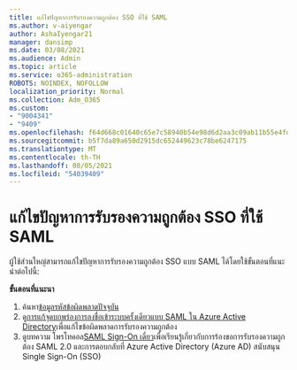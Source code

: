 ```yaml
---
title: แก้ไขปัญหาการรับรองความถูกต้อง SSO ที่ใช้ SAML
ms.author: v-aiyengar
author: AshaIyengar21
manager: dansimp
ms.date: 03/08/2021
ms.audience: Admin
ms.topic: article
ms.service: o365-administration
ROBOTS: NOINDEX, NOFOLLOW
localization_priority: Normal
ms.collection: Adm_O365
ms.custom:
- "9004341"
- "9409"
ms.openlocfilehash: f64d668c01640c65e7c58940b54e98d6d2aa3c09ab11b55e4fd560874740e3d3
ms.sourcegitcommit: b5f7da89a650d2915dc652449623c78be6247175
ms.translationtype: MT
ms.contentlocale: th-TH
ms.lasthandoff: 08/05/2021
ms.locfileid: "54039409"
---
```

# <a name="troubleshoot-saml-based-sso-authentication-issues"></a>แก้ไขปัญหาการรับรองความถูกต้อง SSO ที่ใช้ SAML

ผู้ใช้ส่วนใหญ่สามารถแก้ไขปัญหาการรับรองความถูกต้อง SSO แบบ SAML ได้โดยใช้ขั้นตอนที่แนะนําต่อไปนี้:

**ขั้นตอนที่แนะนา**
1. ค้นหา[ข้อมูลรหัสข้อผิดพลาดปัจจุบัน](https://docs.microsoft.com/azure/active-directory/develop/reference-aadsts-error-codes#lookup-current-error-code-information)
1. ดู[การแก้จุดบกพร่องการลงชื่อเข้าระบบครั้งเดียวแบบ SAML ใน Azure Active Directory](https://docs.microsoft.com/azure/active-directory/manage-apps/debug-saml-sso-issues)เพื่อแก้ไขข้อผิดพลาดการรับรองความถูกต้อง
1. ดูบทความ โพรโทคอล[SAML Sign-On เดี่ยว](https://docs.microsoft.com/azure/active-directory/develop/single-sign-on-saml-protocol)เพื่อเรียนรู้เกี่ยวกับการร้องขอการรับรองความถูกต้อง SAML 2.0 และการตอบกลับที่ Azure Active Directory (Azure AD) สนับสนุน Single Sign-On (SSO)


